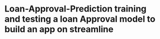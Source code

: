 # Loan-Approval-Prediction training and testing a loan Approval model to build an app on streamline 
